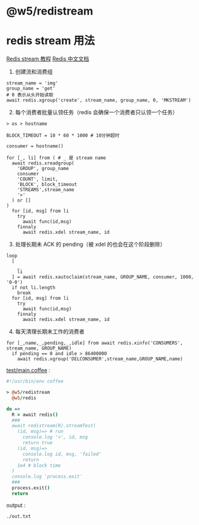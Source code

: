 [‼️]: ✏️README.mdt

# @w5/redistream

# redis stream 用法

[Redis stream 教程](https://verytools.net/xtools-guide/posts/redis-stream)
[Redis 中文文档](http://www.redis.cn/commands/xreadgroup.html)

1. 创建流和消费组

```
stream_name = 'img'
group_name = 'get'
# 0 表示从头开始读取
await redis.xgroup('create', stream_name, group_name, 0, 'MKSTREAM')
```

2. 每个消费者批量认领任务（redis 会确保一个消费者只认领一个任务）

```
> os > hostname

BLOCK_TIMEOUT = 10 * 60 * 1000 # 10分钟超时

consumer = hostname()

for [_, li] from ( # _ 是 stream name
  await redis.xreadgroup(
    'GROUP', group_name
    consumer
    'COUNT', limit,
    'BLOCK', block_timeout
    'STREAMS',stream_name
    '>'
  ) or []
)
  for [id, msg] from li
    try
      await func(id,msg)
    finnaly
      await redis.xdel stream_name, id
```

3. 处理长期未 ACK 的 pending（被 xdel 的也会在这个阶段删除）

```
loop
  [
    _
    li
  ] = await redis.xautoclaim(stream_name, GROUP_NAME, consumer, 1000, '0-0')
  if not li.length
    break
  for [id, msg] from li
    try
      await func(id,msg)
    finnaly
      await redis.xdel stream_name, id
```

4. 每天清理长期未工作的消费者

```
for [_,name,_,pending,_,idle] from await redis.xinfo('CONSUMERS', stream_name, GROUP_NAME)
  if pending == 0 and idle > 86400000
    await redis.xgroup('DELCONSUMER',stream_name,GROUP_NAME,name)
```

[test/main.coffee](./test/main.coffee) :

```coffee
#!/usr/bin/env coffee

> @w5/redistream
  @w5/redis

do =>
  R = await redis()
  ###
  await redistream(R).streamTest(
    (id, msg)=> # run
      console.log '>', id, msg
      return true
    (id, msg)=>
      console.log id, msg, 'failed'
      return
    1e4 # block time
  )
  console.log 'process.exit'
  ###
  process.exit()
  return
```

output :

```
./out.txt
```

